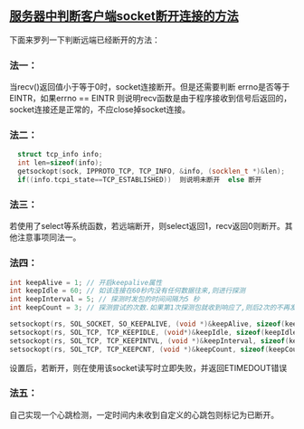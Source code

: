 ## [服务器中判断客户端socket断开连接的方法](https://blog.csdn.net/god2469/article/details/8801356)
下面来罗列一下判断远端已经断开的方法：
### 法一：
当recv()返回值小于等于0时，socket连接断开。但是还需要判断 errno是否等于 EINTR，如果errno == EINTR 则说明recv函数是由于程序接收到信号后返回的，socket连接还是正常的，不应close掉socket连接。

### 法二：
```cpp
  struct tcp_info info; 
  int len=sizeof(info); 
  getsockopt(sock, IPPROTO_TCP, TCP_INFO, &info, (socklen_t *)&len); 
  if((info.tcpi_state==TCP_ESTABLISHED))  则说明未断开  else 断开
```

### 法三：
若使用了select等系统函数，若远端断开，则select返回1，recv返回0则断开。其他注意事项同法一。


### 法四：
```cpp
int keepAlive = 1; // 开启keepalive属性
int keepIdle = 60; // 如该连接在60秒内没有任何数据往来,则进行探测 
int keepInterval = 5; // 探测时发包的时间间隔为5 秒
int keepCount = 3; // 探测尝试的次数.如果第1次探测包就收到响应了,则后2次的不再发.

setsockopt(rs, SOL_SOCKET, SO_KEEPALIVE, (void *)&keepAlive, sizeof(keepAlive));
setsockopt(rs, SOL_TCP, TCP_KEEPIDLE, (void*)&keepIdle, sizeof(keepIdle));
setsockopt(rs, SOL_TCP, TCP_KEEPINTVL, (void *)&keepInterval, sizeof(keepInterval));
setsockopt(rs, SOL_TCP, TCP_KEEPCNT, (void *)&keepCount, sizeof(keepCount));
```
设置后，若断开，则在使用该socket读写时立即失败，并返回ETIMEDOUT错误

### 法五：
自己实现一个心跳检测，一定时间内未收到自定义的心跳包则标记为已断开。
